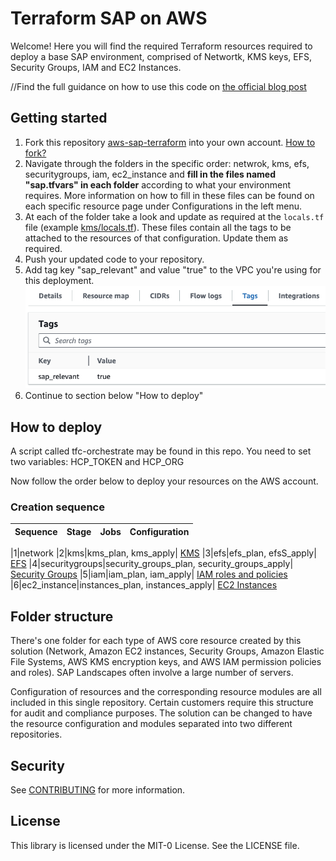 # Terraform SAP on AWS

Welcome! Here you will find the required Terraform resources required to deploy a base SAP environment, comprised of Networtk, KMS keys, EFS, Security Groups, IAM and EC2 Instances.

//Find the full guidance on how to use this code on [the official blog post](https://aws.amazon.com/blogs/awsforsap/terraform-your-sap-infrastructure-on-aws-2/)

## Getting started

1. Fork this repository [aws-sap-terraform](https://github.com/patrickabrennan/aws-sap-terraform) into your own account. [How to fork?](https://docs.github.com/en/pull-requests/collaborating-with-pull-requests/working-with-forks/fork-a-repo)
2. Navigate through the folders in the specific order: netwrok, kms, efs, securitygroups, iam, ec2_instance and **fill in the files named "sap.tfvars" in each folder** according to what your environment requires. More information on how to fill in these files can be found on each specific resource page under Configurations in the left menu. 
3. At each of the folder take a look and update as required at the ```locals.tf``` file (example [kms/locals.tf](https://github.com/patrickabrennan/aws-sap-terraform/blob/main/kms/locals.tf)). These files contain all the tags to be attached to the resources of that configuration. Update them as required.
4. Push your updated code to your repository.
5. Add tag key "sap_relevant" and value "true" to the VPC you're using for this deployment.
![VPC tag](images/vpc-tag.png)
6. Continue to section below "How to deploy"

## How to deploy

A script called tfc-orchestrate may be found in this repo. You need to set two variables: HCP_TOKEN and HCP_ORG


Now follow the order below to deploy your resources on the AWS account.

### Creation sequence

| Sequence | Stage | Jobs | Configuration
|------|-------|-----|-----

|1|network
|2|kms|kms_plan, kms_apply| [KMS](kms/README.md)
|3|efs|efs_plan, efsS_apply| [EFS](efs/README.md)
|4|securitygroups|security_groups_plan, security_groups_apply| [Security Groups](security_group/README.md)
|5|iam|iam_plan, iam_apply| [IAM roles and policies](iam/README.md)
|6|ec2_instance|instances_plan, instances_apply| [EC2 Instances](ec2_instance/README.md)

## Folder structure 

There's one folder for each type of AWS core resource created by this solution (Network, Amazon EC2 instances, Security Groups, Amazon Elastic File Systems, AWS KMS encryption keys, and AWS IAM permission policies and roles). 
SAP Landscapes often involve a large number of servers.  

Configuration of resources and the corresponding resource modules are all included in this single repository. Certain customers require this structure for audit and compliance purposes. The solution can be changed to have the resource configuration and modules separated into two different repositories. 

## Security

See [CONTRIBUTING](CONTRIBUTING.md#security-issue-notifications) for more information.

## License

This library is licensed under the MIT-0 License. See the LICENSE file.

